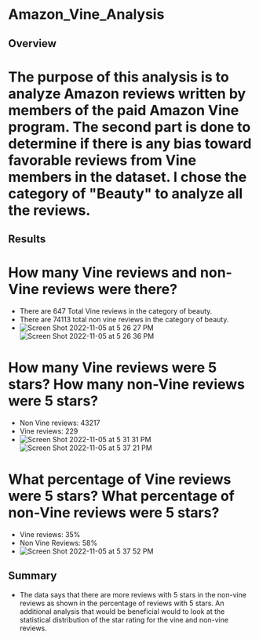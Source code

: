 # Amazon_Vine_Analysis
## Overview
# The purpose of this analysis is to analyze Amazon reviews written by members of the paid Amazon Vine program. The second part is done to determine if there is any bias toward favorable reviews from Vine members in the dataset. I chose the category of "Beauty" to analyze all the reviews.
## Results
# How many Vine reviews and non-Vine reviews were there?
-  There are 647 Total Vine reviews in the category of beauty.
-  There are 74113 total non vine reviews in the category of beauty. 
-  ![Screen Shot 2022-11-05 at 5 26 27 PM](https://user-images.githubusercontent.com/106174279/200147554-4bf75498-cebf-46ef-890f-17e8e9b48a03.png)
![Screen Shot 2022-11-05 at 5 26 36 PM](https://user-images.githubusercontent.com/106174279/200147559-75eae8e3-9e8a-485a-b370-7a022e51c1dc.png)

# How many Vine reviews were 5 stars? How many non-Vine reviews were 5 stars?
- Non Vine reviews: 43217
- Vine reviews: 229
- ![Screen Shot 2022-11-05 at 5 31 31 PM](https://user-images.githubusercontent.com/106174279/200147565-071848c4-db30-47df-8671-49e710a2d47d.png)
![Screen Shot 2022-11-05 at 5 37 21 PM](https://user-images.githubusercontent.com/106174279/200147571-9308585b-c882-4255-9c5e-979c75237b89.png)

# What percentage of Vine reviews were 5 stars? What percentage of non-Vine reviews were 5 stars?
- Vine reviews: 35%
- Non Vine Reviews: 58%
- ![Screen Shot 2022-11-05 at 5 37 52 PM](https://user-images.githubusercontent.com/106174279/200147576-f9f345c3-3c29-48ae-a170-95273e8cabf5.png)

## Summary
- The data says that there are more reviews with 5 stars in the non-vine reviews as shown in the percentage of reviews with 5 stars. An additional analysis that would be beneficial would to look at the statistical distribution of the star rating for the vine and non-vine reviews.
